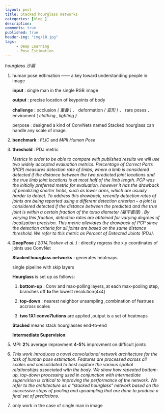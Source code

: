 ```yaml
---
layout: post
title: Stacked hourglass networks
categories: [blog ]
description:
comments: true
published: true
header-img: "img/18.jpg"
tags:
     - Deep Learning
     - Pose Estimation
---
```


*hourglass 沙漏*

1. human pose edtimation —— a key toward understanding people in image

   **input** : single man in the single RGB image

   **output** : precise location of keypoints of body

   **challenge** : occlusion *( 重叠 )* 、 deformation *( 变形 )* 、 rare poses 、 enviroment *( clothing , lighting )*

   perpose : designed a kind of ConvNets named Stacked hourglass can handle any scale of image.

2. **benchmark** : *FLIC* and *MPII Human Pose*

3. **threshold** : PDJ metric

   *Metrics In order to be able to compare with published results we will use two widely accepted evaluation metrics. Percentage of Correct Parts (PCP) measures detection rate of limbs, where a limb is considered detected if the distance between the two predicted joint locations and the true limb joint locations is at most half of the limb length. PCP was the initially preferred metric for evaluation, however it has the drawback of penalizing shorter limbs, such as lower arms, which are usually harder to detect. To address this drawback, recently detection rates of joints are being reported using a different detection criterion – a joint is considered detected if the distance between the predicted and the true joint is within a certain fraction of the torso diameter (躯干直径) . By varying this fraction, detection rates are obtained for varying degrees of localization precision. This metric alleviates the drawback of PCP since the detection criteria for all joints are based on the same distance threshold. We refer to this metric as Percent of Detected Joints (PDJ).*

4. **DeepPose** *( 2014,Toshev et al. )* : directly regress the x,y coordinates of joints use ConvNet

   **Stacked hourglass networks** : generates heatmaps

   single pipeline with skip layers

   **Hourglass** is set up as follows:

   1) **bottom-up** : Conv and max-polling layers, at each max-pooling step, branches off  **to** the lowest resolution(4x4)

   2) **top-down** : nearest neighbor unsampling ,combination of featrues accross scales

   3) **two 1X1 convo7lutions** are applied ,output is a set of heatmaps

   **Stacked** means stack hourglasses end-to-end

   **Intermediate Supervision**

5. MPII **2%** average improvment       **4-5%** improvment on difficult joints

6. *This work introduces a novel convolutional network architecture for the task of human pose estimation. Features are processed across all scales and consolidated to best capture the various spatial relationships associated with the body. We show how repeated bottom-up, top-down processing used in conjunction with intermediate supervision is critical to improving the performance of the network. We refer to the architecture as a “stacked hourglass” network based on the successive steps of pooling and upsampling that are done to produce a final set of predictions.*

7. only work in the case of single man in image
